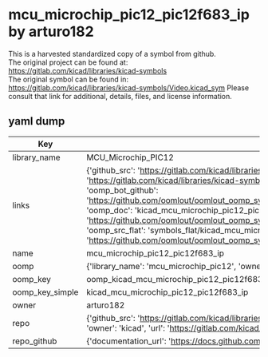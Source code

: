 # mcu_microchip_pic12_pic12f683_ip by arturo182  
This is a harvested standardized copy of a symbol from github.  
The original project can be found at:  
https://gitlab.com/kicad/libraries/kicad-symbols  
The original symbol can be found in:
https://gitlab.com/kicad/libraries/kicad-symbols/Video.kicad_sym
Please consult that link for additional, details, files, and license information.  
## yaml dump  
| Key | Value |  
| --- | --- |  
| library_name | MCU_Microchip_PIC12 |  
| links | {'github_src': 'https://gitlab.com/kicad/libraries/kicad-symbols/Video.kicad_sym', 'github_src_repo': 'https://gitlab.com/kicad/libraries/kicad-symbols', 'oomp_bot': 'kicad_mcu_microchip_pic12_pic12f683_ip/working', 'oomp_bot_github': 'https://github.com/oomlout/oomlout_oomp_symbol_bot/tree/main/kicad_mcu_microchip_pic12_pic12f683_ip/working', 'oomp_doc': 'kicad_mcu_microchip_pic12_pic12f683_ip/working', 'oomp_doc_github': 'https://github.com/oomlout/oomlout_oomp_symbol_doc/tree/main/kicad_mcu_microchip_pic12_pic12f683_ip/working', 'oomp_src_flat': 'symbols_flat/kicad_mcu_microchip_pic12_pic12f683_ip/working', 'oomp_src_flat_github': 'https://github.com/oomlout/oomlout_oomp_symbol_src/tree/main/kicad_mcu_microchip_pic12_pic12f683_ip/working'} |  
| name | mcu_microchip_pic12_pic12f683_ip |  
| oomp | {'library_name': 'mcu_microchip_pic12', 'owner_name': 'kicad', 'symbol_name': 'mcu_microchip_pic12_pic12f683_ip'} |  
| oomp_key | oomp_kicad_mcu_microchip_pic12_pic12f683_ip |  
| oomp_key_simple | kicad_mcu_microchip_pic12_pic12f683_ip |  
| owner | arturo182 |  
| repo | {'github_src': 'https://gitlab.com/kicad/libraries/kicad-symbols/Video.kicad_sym', 'name': 'libraries/kicad-symbols', 'owner': 'kicad', 'url': 'https://gitlab.com/kicad/libraries/kicad-symbols'} |  
| repo_github | {'documentation_url': 'https://docs.github.com/rest/repos/repos#get-a-repository', 'message': 'Not Found'} |  

